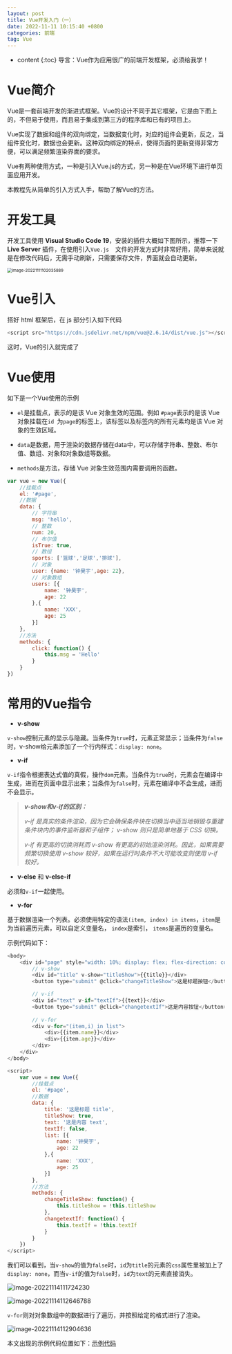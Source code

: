```yaml
---
layout: post
title: Vue开发入门（一）
date: 2022-11-11 10:15:40 +0800
categories: 前端
tag: Vue
---
```


* content
{:toc}
导言：Vue作为应用很广的前端开发框架，必须给我学！

# Vue简介

Vue是一套前端开发的渐进式框架。Vue的设计不同于其它框架，它是由下而上的，不但易于使用，而且易于集成到第三方的程序库和已有的项目上。

Vue实现了数据和组件的双向绑定，当数据变化时，对应的组件会更新，反之，当组件变化时，数据也会更新。这种双向绑定的特点，使得页面的更新变得非常方便，可以满足频繁渲染界面的要求。

Vue有两种使用方式，一种是引入Vue.js的方式，另一种是在Vue环境下进行单页面应用开发。

本教程先从简单的引入方式入手，帮助了解Vue的方法。

# 开发工具

开发工具使用 **Visual Studio Code 19**，安装的插件大概如下图所示，推荐一下 **Live Server** 插件，在使用引入`Vue.js  `文件的开发方式时非常好用，简单来说就是在修改代码后，无需手动刷新，只需要保存文件，界面就会自动更新。

<img src="https://s2.loli.net/2022/11/11/1PM9A3cBLiDgrGZ.png" alt="image-20221111102035889" style="zoom:67%;" />

# Vue引入

搭好 html 框架后，在 js 部分引入如下代码

```js
<script src="https://cdn.jsdelivr.net/npm/vue@2.6.14/dist/vue.js"></script>
```

这时，Vue的引入就完成了

# Vue使用

如下是一个Vue使用的示例

-  `el`是挂载点，表示的是该 Vue 对象生效的范围。例如 `#page`表示的是该 Vue 对象挂载在`id `为`page`的标签上，该标签以及标签内的所有元素均是该 Vue 对象的生效区域。

- `data`是数据，用于渲染的数据存储在data中，可以存储字符串、整数、布尔值、数组、对象和对象数组等数据。
- `methods`是方法，存储 Vue 对象生效范围内需要调用的函数。

```js
var vue = new Vue({
    //挂载点
    el: '#page',
    //数据
    data: {
        // 字符串
        msg: 'hello',
        // 整数
        num: 20,
        // 布尔值
        isTrue: true,
        // 数组
        sports: ['篮球','足球','排球'],
        // 对象
        user: {name: '钟昊宇',age: 22},
        // 对象数组
        users: [{
            name: '钟昊宇',
            age: 22
        },{
            name: 'XXX',
            age: 25
        }]
    },
    //方法
    methods: {
        click: function() {
            this.msg = 'Hello'  
        }
    }
})
```

# 常用的Vue指令

- **v-show**

`v-show`控制元素的显示与隐藏。当条件为`true`时，元素正常显示；当条件为`false`时，v-show给元素添加了一个行内样式：`display: none`。

- **v-if**

`v-if`指令根据表达式值的真假，操作`dom`元素。当条件为`true`时，元素会在编译中生成，进而在页面中显示出来；当条件为`false`时，元素在编译中不会生成，进而不会显示。

> ***v-show和v-if的区别：***
>
> *v-if 是真实的条件渲染，因为它会确保条件块在切换当中适当地销毁与重建条件块内的事件监听器和子组件； v-show 则只是简单地基于 CSS 切换。*
>
> *v-if 有更高的切换消耗而 v-show 有更高的初始渲染消耗。因此，如果需要频繁切换使用 v-show 较好，如果在运行时条件不大可能改变则使用 v-if 较好。*

- **v-else** 和 **v-else-if**

必须和`v-if`一起使用。

- **v-for**


基于数据渲染一个列表。必须使用特定的语法`(item, index) in items`，`item`是为当前遍历元素，可以自定义变量名， `index`是索引， `items`是遍历的变量名。

示例代码如下：

```js
<body>
    <div id="page" style="width: 10%; display: flex; flex-direction: column;">
        // v-show
        <div id="title" v-show="titleShow">{{title}}</div>
        <button type="submit" @click="changeTitleShow">这是标题按钮</button>

		// v-if
        <div id="text" v-if="textIf">{{text}}</div>
        <button type="submit" @click="changetextIf">这是内容按钮</button>
		
		// v-for
        <div v-for="(item,i) in list">
            <div>{{item.name}}</div>
            <div>{{item.age}}</div>
        </div>
    </div>
</body>

<script>
    var vue = new Vue({
        //挂载点
        el: '#page',
        //数据
        data: {
            title: '这是标题 title',
            titleShow: true,
            text: '这是内容 text',
            textIf: false,
            list: [{
                name: '钟昊宇',
                age: 22
            },{
                name: 'XXX',
                age: 25
            }]
        },
        //方法
        methods: {
            changeTitleShow: function() {
                this.titleShow = !this.titleShow  
            },
            changetextIf: function() {
                this.textIf = !this.textIf
            }
        }
    })
</script>
```

我们可以看到，当`v-show`的值为`false`时，`id`为`title`的元素的`css`属性里被加上了`display: none`，而当`v-if`的值为`false`时，`id`为`text`的元素直接消失。

![image-20221114111724230](https://s2.loli.net/2022/11/14/6JHSyD58UWuqLCx.png)



![image-20221114112646788](https://s2.loli.net/2022/11/14/NyuJzELK1WHVTYp.png)



`v-for`则对对象数组中的数据进行了遍历，并按照给定的格式进行了渲染。

![image-20221114112904636](https://s2.loli.net/2022/11/14/NuX928vz6FwKLnr.png)



本文出现的示例代码位置如下：[示例代码](https://github.com/Alaskan233/Practice/tree/main/前端)

